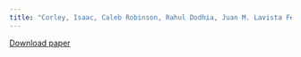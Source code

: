 ```yaml
---
title: "Corley, Isaac, Caleb Robinson, Rahul Dodhia, Juan M. Lavista Ferres, and Peyman Najafirad. Revisiting pre-trained remote sensing model benchmarks: resizing and normalization matters. In Proceedings of the IEEE/CVF Conference on Computer Vision and Pattern Recognition, pp. 3162-3172. 2024."
---
```


[Download paper](https://openaccess.thecvf.com/content/CVPR2024W/PBVS/html/Corley_Revisiting_Pre-trained_Remote_Sensing_Model_Benchmarks_Resizing_and_Normalization_Matters_CVPRW_2024_paper.html)
